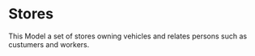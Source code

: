 # Stores

This Model a set of stores owning vehicles and relates persons such as custumers and workers.
